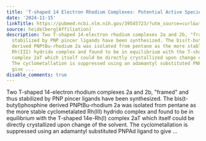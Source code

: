 ```yaml
---
title: 'T-shaped 14 Electron Rhodium Complexes: Potential Active Species in C-H Activation'
date: '2024-11-15'
linkTitle: https://pubmed.ncbi.nlm.nih.gov/39545723/?utm_source=curl&utm_medium=rss&utm_campaign=pubmed-2&utm_content=1FakS-2QOkCT8HsMOQP1bCRQ4YzyumYOmxmF0moLsQ3dFB1E9V&fc=20220326224207&ff=20241115181609&v=2.18.0.post9+e462414
source: heidelberg[Affiliation]
description: Two T-shaped 14-electron rhodium complexes 2a and 2b, "framed" and thus
  stabilized by PNP pincer ligands have been synthesized. The bis(t-butyl)phosphine
  derived PNPtBu-rhodium 2a was isolated from pentane as the more stable cyclometalated
  Rh(III) hydrido complex and found to be in equilibrium with the T-shaped 14e-Rh(I)
  complex 2aT which itself could be directly crystallized upon change of the solvent.
  The cyclometallation is suppressed using an adamantyl substituted PNPAd ligand to
  give ...
disable_comments: true
---
```

Two T-shaped 14-electron rhodium complexes 2a and 2b, "framed" and thus stabilized by PNP pincer ligands have been synthesized. The bis(t-butyl)phosphine derived PNPtBu-rhodium 2a was isolated from pentane as the more stable cyclometalated Rh(III) hydrido complex and found to be in equilibrium with the T-shaped 14e-Rh(I) complex 2aT which itself could be directly crystallized upon change of the solvent. The cyclometallation is suppressed using an adamantyl substituted PNPAd ligand to give ...